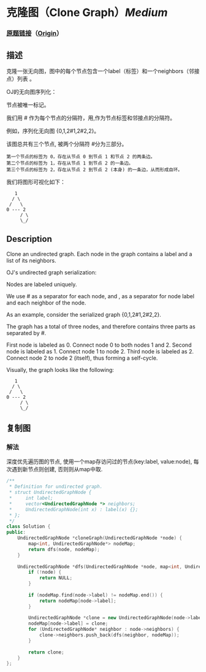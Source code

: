 # 克隆图（Clone Graph）*Medium*
### [原题链接](https://leetcode-cn.com/problems/clone-graph)（[Origin](https://leetcode.com/problems/clone-graph)）
## 描述
克隆一张无向图，图中的每个节点包含一个label（标签）和一个neighbors（邻接点）列表 。

OJ的无向图序列化：

节点被唯一标记。

我们用 # 作为每个节点的分隔符，用,作为节点标签和邻接点的分隔符。

例如，序列化无向图 {0,1,2#1,2#2,2}。

该图总共有三个节点, 被两个分隔符 #分为三部分。


	第一个节点的标签为 0，存在从节点 0 到节点 1 和节点 2 的两条边。
	第二个节点的标签为 1，存在从节点 1 到节点 2 的一条边。
	第三个节点的标签为 2，存在从节点 2 到节点 2 (本身) 的一条边，从而形成自环。


我们将图形可视化如下：

       1
      / \
     /   \
    0 --- 2
         / \
         \_/

## Description
Clone an undirected graph. Each node in the graph contains a label and a list of its neighbors.




OJ's undirected graph serialization:


Nodes are labeled uniquely.


We use # as a separator for each node, and , as a separator for node label and each neighbor of the node.




As an example, consider the serialized graph {0,1,2#1,2#2,2}.



The graph has a total of three nodes, and therefore contains three parts as separated by #.

First node is labeled as 0. Connect node 0 to both nodes 1 and 2.
Second node is labeled as 1. Connect node 1 to node 2.
Third node is labeled as 2. Connect node 2 to node 2 (itself), thus forming a self-cycle.




Visually, the graph looks like the following:

       1
      / \
     /   \
    0 --- 2
         / \
         \_/


## 复制图
### 解法
深度优先遍历图的节点, 使用一个map存访问过的节点(key:label, value:node), 每次遇到新节点则创建, 否则则从map中取.
```c++
/**
 * Definition for undirected graph.
 * struct UndirectedGraphNode {
 *     int label;
 *     vector<UndirectedGraphNode *> neighbors;
 *     UndirectedGraphNode(int x) : label(x) {};
 * };
 */
class Solution {
public:
    UndirectedGraphNode *cloneGraph(UndirectedGraphNode *node) {
        map<int, UndirectedGraphNode*> nodeMap;
        return dfs(node, nodeMap);
    }
    
    UndirectedGraphNode *dfs(UndirectedGraphNode *node, map<int, UndirectedGraphNode*> &nodeMap) {
        if (!node) {
            return NULL;
        }
        
        if (nodeMap.find(node->label) != nodeMap.end()) {
            return nodeMap[node->label];
        }
        
        UndirectedGraphNode *clone = new UndirectedGraphNode(node->label);
        nodeMap[node->label] = clone;
        for (UndirectedGraphNode* neighbor : node->neighbors) {
            clone->neighbors.push_back(dfs(neighbor, nodeMap));
        }
        
        return clone;
    }
};
```